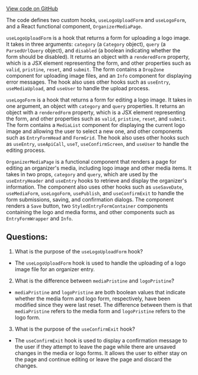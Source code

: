 [View code on GitHub](https://github.com/technologiestiftung/kulturdaten-frontend/blob/master/components/pages/organizer/media.tsx)

The code defines two custom hooks, `useLogoUploadForm` and `useLogoForm`, and a React functional component, `OrganizerMediaPage`. 

`useLogoUploadForm` is a hook that returns a form for uploading a logo image. It takes in three arguments: `category` (a `Category` object), `query` (a `ParsedUrlQuery` object), and `disabled` (a boolean indicating whether the form should be disabled). It returns an object with a `renderedForm` property, which is a JSX element representing the form, and other properties such as `valid`, `pristine`, `reset`, and `submit`. The form contains a `DropZone` component for uploading image files, and an `Info` component for displaying error messages. The hook also uses other hooks such as `useEntry`, `useMediaUpload`, and `useUser` to handle the upload process.

`useLogoForm` is a hook that returns a form for editing a logo image. It takes in one argument, an object with `category` and `query` properties. It returns an object with a `renderedForm` property, which is a JSX element representing the form, and other properties such as `valid`, `pristine`, `reset`, and `submit`. The form contains a `MediaList` component for displaying the current logo image and allowing the user to select a new one, and other components such as `EntryFormHead` and `FormGrid`. The hook also uses other hooks such as `useEntry`, `useApiCall`, `useT`, `useConfirmScreen`, and `useUser` to handle the editing process.

`OrganizerMediaPage` is a functional component that renders a page for editing an organizer's media, including logo image and other media items. It takes in two props, `category` and `query`, which are used by the `useEntryHeader` and `useEntry` hooks to retrieve and display the organizer's information. The component also uses other hooks such as `useSaveDate`, `useMediaForm`, `useLogoForm`, `usePublish`, and `useConfirmExit` to handle the form submissions, saving, and confirmation dialogs. The component renders a `Save` button, two `StyledEntryFormContainer` components containing the logo and media forms, and other components such as `EntryFormWrapper` and `Info`.
## Questions: 
 1. What is the purpose of the `useLogoUploadForm` hook?
- The `useLogoUploadForm` hook is used to handle the uploading of a logo image file for an organizer entry.

2. What is the difference between `mediaPristine` and `logoPristine`?
- `mediaPristine` and `logoPristine` are both boolean values that indicate whether the media form and logo form, respectively, have been modified since they were last reset. The difference between them is that `mediaPristine` refers to the media form and `logoPristine` refers to the logo form.

3. What is the purpose of the `useConfirmExit` hook?
- The `useConfirmExit` hook is used to display a confirmation message to the user if they attempt to leave the page while there are unsaved changes in the media or logo forms. It allows the user to either stay on the page and continue editing or leave the page and discard the changes.